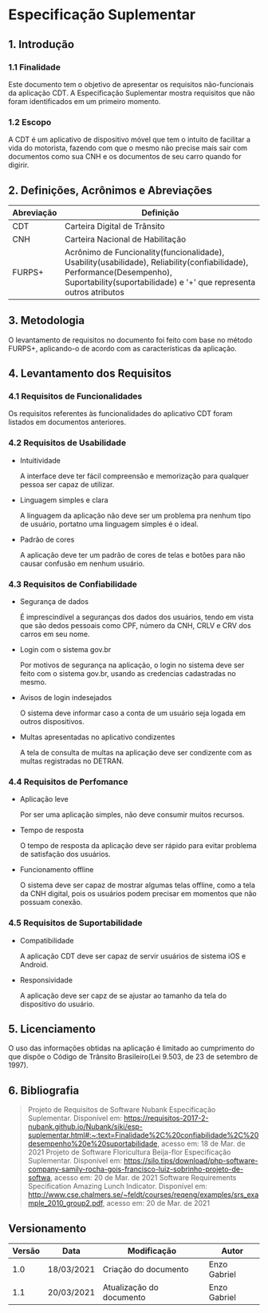 # Especificação Suplementar

## 1. Introdução

### 1.1 Finalidade

Este documento tem o objetivo de apresentar os requisitos não-funcionais da aplicação CDT. A Especificação Suplementar mostra requisitos que não foram identificados em um primeiro momento.

### 1.2 Escopo

A CDT é um aplicativo de dispositivo móvel que tem o intuito de facilitar a vida do motorista, fazendo com que o mesmo não precise mais sair com documentos como sua CNH e os documentos de seu carro quando for digirir.

## 2. Definições, Acrônimos e Abreviações

| Abreviação | Definição|
|--|--|
| CDT | Carteira Digital de Trânsito |
| CNH | Carteira Nacional de Habilitação |
| FURPS+ | Acrônimo de Funcionality(funcionalidade), Usability(usabilidade), Reliability(confiabilidade), Performance(Desempenho), Suportability(suportabilidade) e '+' que representa outros atributos |

## 3. Metodologia

O levantamento de requisitos no documento foi feito com base no método FURPS+, aplicando-o de acordo com as características da aplicação.

## 4. Levantamento dos Requisitos

### 4.1 Requisitos de Funcionalidades

Os requisitos referentes às funcionalidades do aplicativo CDT foram listados em documentos anteriores.

### 4.2 Requisitos de Usabilidade

* Intuitividade

    A interface deve ter fácil compreensão e memorização para qualquer pessoa ser capaz de utilizar.

* Linguagem simples e clara

    A linguagem da aplicação não deve ser um problema pra nenhum tipo de usuário, portatno uma linguagem simples é o ideal.

* Padrão de cores

    A aplicação deve ter um padrão de cores de telas e botões para não causar confusão em nenhum usuário.

### 4.3 Requisitos de Confiabilidade

* Segurança de dados
    
    É imprescindível a seguranças dos dados dos usuários, tendo em vista que são dedos pessoais como CPF, número da CNH, CRLV e CRV dos carros em seu nome.

* Login com o sistema gov.br

    Por motivos de segurança na aplicação, o login no sistema deve ser feito com o sistema gov.br, usando as credencias cadastradas no mesmo.

* Avisos de login indesejados

    O sistema deve informar caso a conta de um usuário seja logada em outros dispositivos.

* Multas apresentadas no aplicativo condizentes

    A tela de consulta de multas na aplicação deve ser condizente com as multas registradas no DETRAN.

### 4.4 Requisitos de Perfomance

* Aplicação leve

    Por ser uma aplicação simples, não deve consumir muitos recursos.

* Tempo de resposta

    O tempo de resposta da aplicação deve ser rápido para evitar problema de satisfação dos usuários.

* Funcionamento offline

    O sistema deve ser capaz de mostrar algumas telas offline, como a tela da CNH digital, pois os usuários podem precisar em momentos que não possuam conexão.

### 4.5 Requisitos de Suportabilidade

* Compatibilidade

    A aplicação CDT deve ser capaz de servir usuários de sistema iOS e Android.

* Responsividade

    A aplicação deve ser capz de se ajustar ao tamanho da tela do dispositivo do usuário.

## 5. Licenciamento

O uso das informações obtidas na aplicação é limitado ao cumprimento do que dispõe o Código de Trânsito Brasileiro(Lei 9.503, de 23 de setembro de 1997).

## 6. Bibliografia

> Projeto de Requisitos de Software Nubank Especificação Suplementar. Disponível em: https://requisitos-2017-2-nubank.github.io/Nubank/siki/esp-suplementar.html#:~:text=Finalidade%2C%20confiabilidade%2C%20desempenho%20e%20suportabilidade, acesso em: 18 de Mar. de 2021
> Projeto de Software Floricultura Beija-flor Especificação Suplementar. Disponível em: https://silo.tips/download/php-software-company-samily-rocha-gois-francisco-luiz-sobrinho-projeto-de-softwa, acesso em: 20 de Mar. de 2021
>Software Requirements Specification Amazing Lunch Indicator. Disponível em: http://www.cse.chalmers.se/~feldt/courses/reqeng/examples/srs_example_2010_group2.pdf, acesso em: 20 de Mar. de 2021


## Versionamento
| Versão | Data | Modificação | Autor |
|--|--|--|--|
| 1.0 | 18/03/2021 | Criação do documento | Enzo Gabriel |
| 1.1 | 20/03/2021 | Atualização do documento | Enzo Gabriel |
